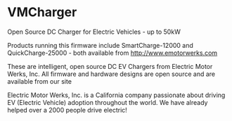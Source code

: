 VMCharger
=========

Open Source DC Charger for Electric Vehicles - up to 50kW

Products running this firmware include SmartCharge-12000 and QuickCharge-25000 - 
both available from http://www.emotorwerks.com

These are intelligent, open source DC EV Chargers from Electric Motor Werks, Inc. 
All firmware and hardware designs are open source and are available from our site

Electric Motor Werks, Inc. is a California company passionate about driving EV 
(Electric Vehicle) adoption throughout the world. We have already helped over a 
2000 people drive electric!

